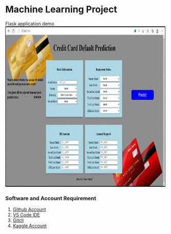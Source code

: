 # Machine Learning Project

Flask application demo
<img src="app/static/app_demo.gif" width="500" height="500"> 

### Software and Account Requirement


1. [Github Account](https://github.com/) 
2. [VS Code IDE](https://code.visualstudio.com/Download)
3. [Gitcli](https://git-scm.com/downloads)
4. [Kaggle Account](https://www.kaggle.com)
